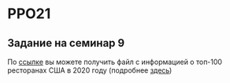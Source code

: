 # PPO21


## Задание на семинар 9

По [ссылке](https://raw.githubusercontent.com/mikefilatov/PPO21/main/Independence100.csv) вы можете получить файл с информацией о топ-100 ресторанах США в 2020 году (подробнее [здесь](https://www.kaggle.com/michau96/restaurant-business-rankings-2020))

